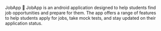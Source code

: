 JobApp 👜
JobApp is an android application designed to help students find job opportunities and prepare for them. The app offers a range of features to help students apply for jobs, take mock tests, and stay updated on their application status.

